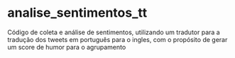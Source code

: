 # analise_sentimentos_tt
Código de coleta e análise de sentimentos, utilizando um tradutor para a tradução dos tweets em português para o ingles, com o propósito de gerar um score de humor para o agrupamento

